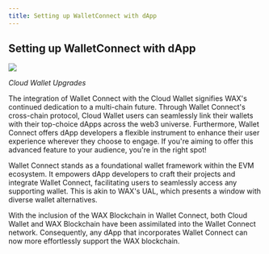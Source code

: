 ```yaml
---
title: Setting up WalletConnect with dApp
---
```


## Setting up WalletConnect with dApp

![](/assets/images/build/wallet-connect/wallet-connect-0.png)

*Cloud Wallet Upgrades*

The integration of Wallet Connect with the Cloud Wallet signifies WAX's continued dedication to a multi-chain future. Through Wallet Connect's cross-chain protocol, Cloud Wallet users can seamlessly link their wallets with their top-choice dApps across the web3 universe. Furthermore, Wallet Connect offers dApp developers a flexible instrument to enhance their user experience wherever they choose to engage. If you're aiming to offer this advanced feature to your audience, you're in the right spot!

Wallet Connect stands as a foundational wallet framework within the EVM ecosystem. It empowers dApp developers to craft their projects and integrate Wallet Connect, facilitating users to seamlessly access any supporting wallet. This is akin to WAX's UAL, which presents a window with diverse wallet alternatives.

With the inclusion of the WAX Blockchain in Wallet Connect, both Cloud Wallet and WAX Blockchain have been assimilated into the Wallet Connect network. Consequently, any dApp that incorporates Wallet Connect can now more effortlessly support the WAX blockchain.

<ChildTableOfContents :max="2" title="More inside this section" />
